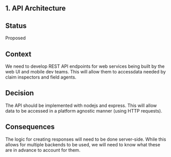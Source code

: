 ## 1. API Architecture


## Status

Proposed

## Context

We need to develop REST API endpoints for web services being built by the web UI and mobile dev teams. This will allow them to accessdata needed by claim inspectors and field agents.

## Decision

The API should be implemented with nodejs and express. This will allow data to be accessed in a platform agnostic manner (using HTTP requests).

## Consequences

The logic for creating responses will need to be done server-side. While this allows for multiple backends to be used, we will need to know what these are in advance to account for them.